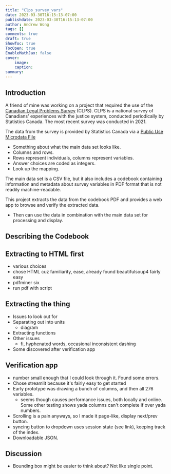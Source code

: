 ```yaml
---
title: "Clps_survey_vars"
date: 2023-03-30T16:15:13-07:00
publishdate: 2023-03-30T16:15:13-07:00
author: Andrew Wong
tags: []
comments: true
draft: true
ShowToc: true
TocOpen: true
EnableMathJax: false
cover:
    image:
    caption:
summary:
---
```

## Introduction
A friend of mine was working on a project that required the use of the
[Canadian Legal Problems
Survey](https://www.justice.gc.ca/eng/rp-pr/jr/survey-enquete.html) (CLPS).
CLPS is a national survey of Canadians' experiences with the justice system,
conducted periodically by Statistics Canada. The most recent survey was
conducted in 2021.


The data from the survey is provided by Statistics Canada via a [Public Use
Microdata File](https://www150.statcan.gc.ca/n1/pub/35-25-0002/352500022022001-eng.htm)

- Something about what the main data set looks like.
- Columns and rows.
- Rows represent individuals, columns represent variables.
- Answer choices are coded as integers.
- Look up the mapping.

The main data set is a CSV file, but it also includes a codebook containing
information and metadata about survey variables in PDF format that is not
readily machine-readable.

This project extracts the data from the codebook PDF and provides a web app to
browse and verify the extracted data.

- Then can use the data in combination with the main
data set for processing and display.


## Describing the Codebook

## Extracting to HTML first
- various choices
- chose HTML cuz familiarity, ease, already found beautifulsoup4 fairly easy
- pdfminer six
- run pdf with script

## Extracting the thing
- Issues to look out for
- Separating out into units
    - diagram
- Extracting functions
- Other issues
    - fi, hyphenated words, occasional inconsistent dashing
- Some discovered after verification app

## Verification app
- number small enough that I could look through it. Found some errors.
- Chose streamlit because it's fairly easy to get started
- Early prototype was drawing a bunch of columns, and then all 276 variables.
    - seems though causes performance issues, both locally and online. Some other testing shows yada
      columns can't complete if over yada numbers.
- Scrolling is a pain anyways, so I made it page-like, display next/prev
  button.
- syncing button to dropdown uses session state (see link), keeping track of
  the index.
- Downloadable JSON.


## Discussion
- Bounding box might be easier to think about? Not like single point.
